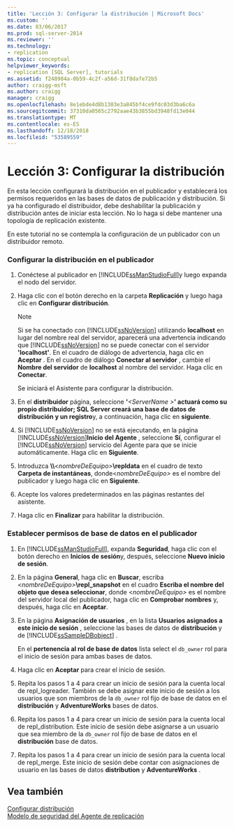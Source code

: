 ```yaml
---
title: 'Lección 3: Configurar la distribución | Microsoft Docs'
ms.custom: ''
ms.date: 03/06/2017
ms.prod: sql-server-2014
ms.reviewer: ''
ms.technology:
- replication
ms.topic: conceptual
helpviewer_keywords:
- replication [SQL Server], tutorials
ms.assetid: f248984a-0b59-4c2f-a56d-31f8dafe72b5
author: craigg-msft
ms.author: craigg
manager: craigg
ms.openlocfilehash: 8e1ebde4d8b1303e3a845bf4ce9fdc03d3ba6c6a
ms.sourcegitcommit: 37310da0565c2792aae43b3855bd3948fd13e044
ms.translationtype: MT
ms.contentlocale: es-ES
ms.lasthandoff: 12/18/2018
ms.locfileid: "53589559"
---
```

# <a name="lesson-3-configuring-distribution"></a>Lección 3: Configurar la distribución
  En esta lección configurará la distribución en el publicador y establecerá los permisos requeridos en las bases de datos de publicación y distribución. Si ya ha configurado el distribuidor, debe deshabilitar la publicación y distribución antes de iniciar esta lección. No lo haga si debe mantener una topología de replicación existente.  
  
 En este tutorial no se contempla la configuración de un publicador con un distribuidor remoto.  
  
### <a name="configuring-distribution-at-the-publisher"></a>Configurar la distribución en el publicador  
  
1.  Conéctese al publicador en [!INCLUDE[ssManStudioFull](../../includes/ssmanstudiofull-md.md)]y luego expanda el nodo del servidor.  
  
2.  Haga clic con el botón derecho en la carpeta **Replicación** y luego haga clic en **Configurar distribución**.  
  
    > [!NOTE]  
    >  Si se ha conectado con [!INCLUDE[ssNoVersion](../../includes/ssnoversion-md.md)] utilizando **localhost** en lugar del nombre real del servidor, aparecerá una advertencia indicando que [!INCLUDE[ssNoVersion](../../includes/ssnoversion-md.md)] no se puede conectar con el servidor **'localhost'**. En el cuadro de diálogo de advertencia, haga clic en **Aceptar** . En el cuadro de diálogo **Conectar al servidor** , cambie el **Nombre del servidor** de **localhost** al nombre del servidor. Haga clic en **Conectar**.  
  
     Se iniciará el Asistente para configurar la distribución.  
  
3.  En el **distribuidor** página, seleccione **'**_\<ServerName >_**' actuará como su propio distribuidor; SQL Server creará una base de datos de distribución y un registro**y, a continuación, haga clic en **siguiente**.  
  
4.  Si [!INCLUDE[ssNoVersion](../../includes/ssnoversion-md.md)] no se está ejecutando, en la página [!INCLUDE[ssNoVersion](../../includes/ssnoversion-md.md)]**Inicio del Agente** , seleccione **Sí**, configurar el [!INCLUDE[ssNoVersion](../../includes/ssnoversion-md.md)] servicio del Agente para que se inicie automáticamente. Haga clic en **Siguiente**.  
  
5.  Introduzca **\\\\**\<_nombreDeEquipo>_**\repldata** en el cuadro de texto **Carpeta de instantáneas**, donde\<*nombreDeEquipo>* es el nombre del publicador y luego haga clic en **Siguiente**.  
  
6.  Acepte los valores predeterminados en las páginas restantes del asistente.  
  
7.  Haga clic en **Finalizar** para habilitar la distribución.  
  
### <a name="setting-database-permissions-at-the-publisher"></a>Establecer permisos de base de datos en el publicador  
  
1.  En [!INCLUDE[ssManStudioFull](../../includes/ssmanstudiofull-md.md)], expanda **Seguridad**, haga clic con el botón derecho en **Inicios de sesión**y, después, seleccione **Nuevo inicio de sesión**.  
  
2.  En la página **General**, haga clic en **Buscar**, escriba \<_nombreDeEquipo>_**\repl_snapshot** en el cuadro **Escriba el nombre del objeto que desea seleccionar**, donde \<*nombreDeEquipo>* es el nombre del servidor local del publicador, haga clic en **Comprobar nombres** y, después, haga clic en **Aceptar**.  
  
3.  En la página **Asignación de usuarios** , en la lista **Usuarios asignados a este inicio de sesión** , seleccione las bases de datos de **distribución** y de [!INCLUDE[ssSampleDBobject](../../includes/sssampledbobject-md.md)] .  
  
     En el **pertenencia al rol de base de datos** lista select el `db_owner` rol para el inicio de sesión para ambas bases de datos.  
  
4.  Haga clic en **Aceptar** para crear el inicio de sesión.  
  
5.  Repita los pasos 1 a 4 para crear un inicio de sesión para la cuenta local de repl_logreader. También se debe asignar este inicio de sesión a los usuarios que son miembros de la `db_owner` rol fijo de base de datos en el **distribución** y **AdventureWorks** bases de datos.  
  
6.  Repita los pasos 1 a 4 para crear un inicio de sesión para la cuenta local de repl_distribution. Este inicio de sesión debe asignarse a un usuario que sea miembro de la `db_owner` rol fijo de base de datos en el **distribución** base de datos.  
  
7.  Repita los pasos 1 a 4 para crear un inicio de sesión para la cuenta local de repl_merge. Este inicio de sesión debe contar con asignaciones de usuario en las bases de datos **distribution** y **AdventureWorks** .  
  
## <a name="see-also"></a>Vea también  
 [Configurar distribución](configure-distribution.md)   
 [Modelo de seguridad del Agente de replicación](security/replication-agent-security-model.md)  
  
  
